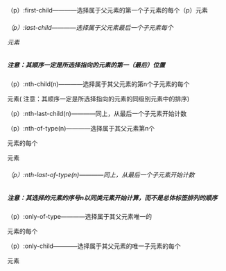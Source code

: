 （p）:first-child————选择属于父元素的第一个子元素的每个（p）元素

###### （p）:last-child————选择属于父元素最后一个子元素每个<p>元素

##### 注意：其顺序一定是所选择指向的元素的第一（最后）位置

（p）:nth-child(n)————选择属于其父元素的第n个子元素的每个<p>元素( 注意：其顺序一定是所选择指向的元素的同级别元素中的排序)

（p）:nth-last-child(n)————同上，从最后一个子元素开始计数

（p）:nth-of-type(n)————选择属于其父元素第n个<p>元素的每个<p>元素

###### （p）:nth-last-of-type(n)————同上，从最后一个子元素开始计数

##### 注意：其选择的元素的序号n以同类元素开始计算，而不是总体标签排列的顺序

（p）:only-of-type————选择属于其父元素唯一的<p>元素的每个<p>

（p）:only-child————选择属于其父元素的唯一子元素的每个<p>元素
